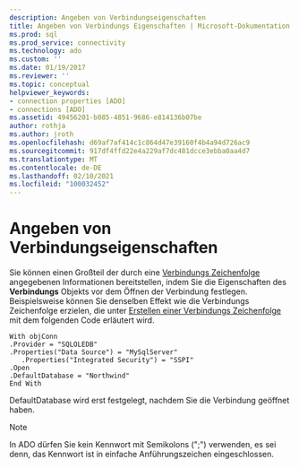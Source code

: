 ```yaml
---
description: Angeben von Verbindungseigenschaften
title: Angeben von Verbindungs Eigenschaften | Microsoft-Dokumentation
ms.prod: sql
ms.prod_service: connectivity
ms.technology: ado
ms.custom: ''
ms.date: 01/19/2017
ms.reviewer: ''
ms.topic: conceptual
helpviewer_keywords:
- connection properties [ADO]
- connections [ADO]
ms.assetid: 49456201-b085-4851-9686-e814136b07be
author: rothja
ms.author: jroth
ms.openlocfilehash: d69af7af414c1c864d47e39160f4b4a94d726ac9
ms.sourcegitcommit: 917df4ffd22e4a229af7dc481dcce3ebba0aa4d7
ms.translationtype: MT
ms.contentlocale: de-DE
ms.lasthandoff: 02/10/2021
ms.locfileid: "100032452"
---
```

# <a name="specifying-connection-properties"></a>Angeben von Verbindungseigenschaften
Sie können einen Großteil der durch eine [Verbindungs Zeichenfolge](../../../ado/guide/data/creating-a-connection-string.md) angegebenen Informationen bereitstellen, indem Sie die Eigenschaften des **Verbindungs** Objekts vor dem Öffnen der Verbindung festlegen. Beispielsweise können Sie denselben Effekt wie die Verbindungs Zeichenfolge erzielen, die unter [Erstellen einer Verbindungs Zeichenfolge](../../../ado/guide/data/creating-a-connection-string.md) mit dem folgenden Code erläutert wird.  
  
```  
With objConn  
.Provider = "SQLOLEDB"  
.Properties("Data Source") = "MySqlServer"  
   .Properties("Integrated Security") = "SSPI"  
.Open  
.DefaultDatabase = "Northwind"  
End With  
```  
  
 DefaultDatabase wird erst festgelegt, nachdem Sie die Verbindung geöffnet haben.  
  
> [!NOTE]
>  In ADO dürfen Sie kein Kennwort mit Semikolons (";") verwenden, es sei denn, das Kennwort ist in einfache Anführungszeichen eingeschlossen.
